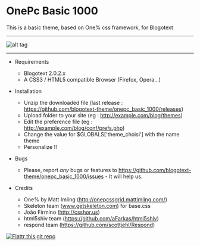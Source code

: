 OnePc Basic 1000
================

This is a basic theme, based on One% css framework, for Blogotext

---

![alt tag](http://www.xoofoo.org/uploads/thm_blogotext/onepc_basic_1000.png)

---

- Requirements
  * Blogotext 2.0.2.x
  * A CSS3 / HTML5 compatible Browser (Firefox, Opera…)

- Installation
  * Unzip the downloaded file (last release : https://github.com/blogotext-theme/onepc_basic_1000/releases)
  * Upload folder to your site (eg : http://example.com/blog/themes)
  * Edit the preference file  (eg : http://example.com/blog/conf/prefs.php)
  * Change the value for $GLOBALS['theme_choisi'] with the name theme
  * Personalize !!

- Bugs
  * Please, report *any* bugs or features to https://github.com/blogotext-theme/onepc_basic_1000/issues - It will help us.
  
- Credits
  * One% by Matt Imling (http://onepcssgrid.mattimling.com/)
  * Skeleton team (www.getskeleton.com) for base.css
  * João Firmino (http://csshor.us)
  * html5shiv team (https://github.com/aFarkas/html5shiv)
  * respond team (https://github.com/scottjehl/Respond)


 [![Flattr this git repo](http://api.flattr.com/button/flattr-badge-large.png)](http://flattr.com/thing/734525/Blogotext)
